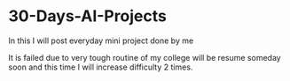 # 30-Days-AI-Projects
In this I will post everyday mini project done by me 



It is failed due to very tough routine of my college will be resume someday soon and this time I will increase difficulty 2 times.
